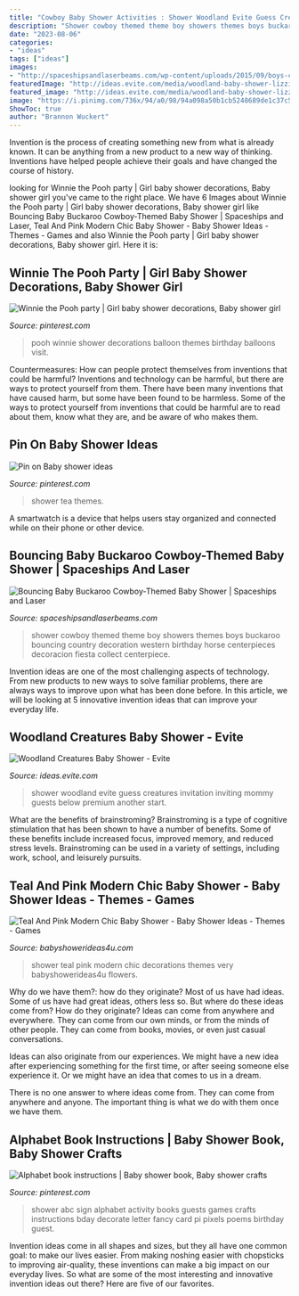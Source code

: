 ```yaml
---
title: "Cowboy Baby Shower Activities : Shower Woodland Evite Guess Creatures Invitation Inviting Mommy Guests Below Premium Another Start"
description: "Shower cowboy themed theme boy showers themes boys buckaroo bouncing country decoration western birthday horse centerpieces decoracion fiesta collect centerpiece"
date: "2023-08-06"
categories:
- "ideas"
tags: ["ideas"]
images:
- "http://spaceshipsandlaserbeams.com/wp-content/uploads/2015/09/boys-cowboy-themed-baby-shower-party-ideas.jpg"
featuredImage: "http://ideas.evite.com/media/woodland-baby-shower-lizzie-jb-guess-who-595.jpg"
featured_image: "http://ideas.evite.com/media/woodland-baby-shower-lizzie-jb-guess-who-595.jpg"
image: "https://i.pinimg.com/736x/94/a0/98/94a098a50b1cb5248689de1c37c56835--abc-baby-shower-book-baby-showers.jpg"
ShowToc: true
author: "Brannon Wuckert"
---
```



Invention is the process of creating something new from what is already known. It can be anything from a new product to a new way of thinking. Inventions have helped people achieve their goals and have changed the course of history.

	

		
looking for Winnie the Pooh party | Girl baby shower decorations, Baby shower girl you've came to the right place. We have 6 Images about Winnie the Pooh party | Girl baby shower decorations, Baby shower girl like Bouncing Baby Buckaroo Cowboy-Themed Baby Shower | Spaceships and Laser, Teal And Pink Modern Chic Baby Shower - Baby Shower Ideas - Themes - Games and also Winnie the Pooh party | Girl baby shower decorations, Baby shower girl. Here it is:
		
    
## Winnie The Pooh Party | Girl Baby Shower Decorations, Baby Shower Girl

<img loading=lazy src="https://i.pinimg.com/736x/e5/70/98/e57098544fa1da35f3db2b0c534784e2.jpg" onerror="this.onerror=null;this.src='https://tse2.mm.bing.net/th?id=OIP.iVFT2kMcge02T8cVvGEb7wHaJ3&amp;pid=15.1';" alt="Winnie the Pooh party | Girl baby shower decorations, Baby shower girl">

_Source: pinterest.com_

>pooh winnie shower decorations balloon themes birthday balloons visit. 

	

Countermeasures: How can people protect themselves from inventions that could be harmful?
Inventions and technology can be harmful, but there are ways to protect yourself from them. There have been many inventions that have caused harm, but some have been found to be harmless. Some of the ways to protect yourself from inventions that could be harmful are to read about them, know what they are, and be aware of who makes them.

    
## Pin On Baby Shower Ideas

<img loading=lazy src="https://i.pinimg.com/736x/a6/41/f4/a641f42d835fcb3dab371bb3654f01bd--tea-party-baby-shower-baby-shower-themes.jpg" onerror="this.onerror=null;this.src='https://tse3.mm.bing.net/th?id=OIP.A2MFW2Tm2p54wQ9Q8hjTVQHaLI&amp;pid=15.1';" alt="Pin on Baby shower ideas">

_Source: pinterest.com_

>shower tea themes. 

	

A smartwatch is a device that helps users stay organized and connected while on their phone or other device.

    
## Bouncing Baby Buckaroo Cowboy-Themed Baby Shower | Spaceships And Laser

<img loading=lazy src="http://spaceshipsandlaserbeams.com/wp-content/uploads/2015/09/boys-cowboy-themed-baby-shower-party-ideas.jpg" onerror="this.onerror=null;this.src='https://tse1.mm.bing.net/th?id=OIP.jJs9Fz_tEzFxW3Y7lJWw9gHaLH&amp;pid=15.1';" alt="Bouncing Baby Buckaroo Cowboy-Themed Baby Shower | Spaceships and Laser">

_Source: spaceshipsandlaserbeams.com_

>shower cowboy themed theme boy showers themes boys buckaroo bouncing country decoration western birthday horse centerpieces decoracion fiesta collect centerpiece. 

	

Invention ideas are one of the most challenging aspects of technology. From new products to new ways to solve familiar problems, there are always ways to improve upon what has been done before. In this article, we will be looking at 5 innovative invention ideas that can improve your everyday life.

    
## Woodland Creatures Baby Shower - Evite

<img loading=lazy src="http://ideas.evite.com/media/woodland-baby-shower-lizzie-jb-guess-who-595.jpg" onerror="this.onerror=null;this.src='https://tse1.mm.bing.net/th?id=OIP.wL_WGyMlZWwt1_0YvrotoQHaLN&amp;pid=15.1';" alt="Woodland Creatures Baby Shower - Evite">

_Source: ideas.evite.com_

>shower woodland evite guess creatures invitation inviting mommy guests below premium another start. 

	

What are the benefits of brainstroming?
Brainstroming is a type of cognitive stimulation that has been shown to have a number of benefits. Some of these benefits include increased focus, improved memory, and reduced stress levels. Brainstroming can be used in a variety of settings, including work, school, and leisurely pursuits.

    
## Teal And Pink Modern Chic Baby Shower - Baby Shower Ideas - Themes - Games

<img loading=lazy src="http://www.babyshowerideas4u.com/wp-content/uploads/2016/05/Teal-And-Pink-Modern-Chic-Baby-Shower-Cupcakes.jpg" onerror="this.onerror=null;this.src='https://tse3.mm.bing.net/th?id=OIP.BFeIYWquAwUsZLvfUHjfMgHaJ4&amp;pid=15.1';" alt="Teal And Pink Modern Chic Baby Shower - Baby Shower Ideas - Themes - Games">

_Source: babyshowerideas4u.com_

>shower teal pink modern chic decorations themes very babyshowerideas4u flowers. 

	

Why do we have them?: how do they originate?
Most of us have had ideas. Some of us have had great ideas, others less so. But where do these ideas come from? How do they originate?
Ideas can come from anywhere and everywhere. They can come from our own minds, or from the minds of other people. They can come from books, movies, or even just casual conversations.

Ideas can also originate from our experiences. We might have a new idea after experiencing something for the first time, or after seeing someone else experience it. Or we might have an idea that comes to us in a dream.

There is no one answer to where ideas come from. They can come from anywhere and anyone. The important thing is what we do with them once we have them.

    
## Alphabet Book Instructions | Baby Shower Book, Baby Shower Crafts

<img loading=lazy src="https://i.pinimg.com/736x/94/a0/98/94a098a50b1cb5248689de1c37c56835--abc-baby-shower-book-baby-showers.jpg" onerror="this.onerror=null;this.src='https://tse1.mm.bing.net/th?id=OIP.OQu94lNiyYFJAlV-8UrPrQHaLH&amp;pid=15.1';" alt="Alphabet book instructions | Baby shower book, Baby shower crafts">

_Source: pinterest.com_

>shower abc sign alphabet activity books guests games crafts instructions bday decorate letter fancy card pi pixels poems birthday guest. 

	

Invention ideas come in all shapes and sizes, but they all have one common goal: to make our lives easier. From making noshing easier with chopsticks to improving air-quality, these inventions can make a big impact on our everyday lives. So what are some of the most interesting and innovative invention ideas out there? Here are five of our favorites.

